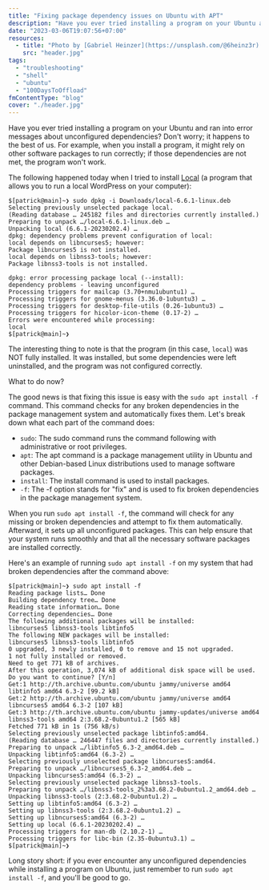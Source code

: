 ```yaml
---
title: "Fixing package dependency issues on Ubuntu with APT"
description: "Have you ever tried installing a program on your Ubuntu and ran into error messages about unconfigured dependencies? Don't worry; it happens to the best of us."
date: "2023-03-06T19:07:56+07:00"
resources:
  - title: "Photo by [Gabriel Heinzer](https://unsplash.com/@6heinz3r) via [Unsplash](https://unsplash.com/)"
    src: "header.jpg"
tags:
  - "troubleshooting"
  - "shell"
  - "ubuntu"
  - "100DaysToOffload"
fmContentType: "blog"
cover: "./header.jpg"
---
```


Have you ever tried installing a program on your Ubuntu and ran into error messages about unconfigured dependencies? Don't worry; it happens to the best of us. For example, when you install a program, it might rely on other software packages to run correctly; if those dependencies are not met, the program won't work.

The following happened today when I tried to install [Local](https://localwp.com/) (a program that allows you to run a local WordPress on your computer):

```plaintext
$[patrick@main]~❯ sudo dpkg -i Downloads/local-6.6.1-linux.deb
Selecting previously unselected package local.
(Reading database … 245182 files and directories currently installed.)
Preparing to unpack …/local-6.6.1-linux.deb …
Unpacking local (6.6.1-20230202.4) …
dpkg: dependency problems prevent configuration of local:
local depends on libncurses5; however:
Package libncurses5 is not installed.
local depends on libnss3-tools; however:
Package libnss3-tools is not installed.

dpkg: error processing package local (--install):
dependency problems - leaving unconfigured
Processing triggers for mailcap (3.70+nmu1ubuntu1) …
Processing triggers for gnome-menus (3.36.0-1ubuntu3) …
Processing triggers for desktop-file-utils (0.26-1ubuntu3) …
Processing triggers for hicolor-icon-theme (0.17-2) …
Errors were encountered while processing:
local
$[patrick@main]~❯
```

The interesting thing to note is that the program (in this case, `local`) was NOT fully installed. It was installed, but some dependencies were left uninstalled, and the program was not configured correctly.

What to do now?

The good news is that fixing this issue is easy with the `sudo apt install -f` command. This command checks for any broken dependencies in the package management system and automatically fixes them. Let's break down what each part of the command does:

*   `sudo`: The sudo command runs the command following with administrative or root privileges.
*   `apt`: The apt command is a package management utility in Ubuntu and other Debian-based Linux distributions used to manage software packages.
*   `install`: The install command is used to install packages.
*   `-f`: The -f option stands for "fix" and is used to fix broken dependencies in the package management system.

When you run `sudo apt install -f`, the command will check for any missing or broken dependencies and attempt to fix them automatically. Afterward, it sets up all unconfigured packages. This can help ensure that your system runs smoothly and that all the necessary software packages are installed correctly.

Here's an example of running `sudo apt install -f` on my system that had broken dependencies after the command above:

```plaintext
$[patrick@main]~❯ sudo apt install -f
Reading package lists… Done
Building dependency tree… Done
Reading state information… Done
Correcting dependencies… Done
The following additional packages will be installed:
libncurses5 libnss3-tools libtinfo5
The following NEW packages will be installed:
libncurses5 libnss3-tools libtinfo5
0 upgraded, 3 newly installed, 0 to remove and 15 not upgraded.
1 not fully installed or removed.
Need to get 771 kB of archives.
After this operation, 3,074 kB of additional disk space will be used.
Do you want to continue? [Y/n]
Get:1 http://th.archive.ubuntu.com/ubuntu jammy/universe amd64 libtinfo5 amd64 6.3-2 [99.2 kB]
Get:2 http://th.archive.ubuntu.com/ubuntu jammy/universe amd64 libncurses5 amd64 6.3-2 [107 kB]
Get:3 http://th.archive.ubuntu.com/ubuntu jammy-updates/universe amd64 libnss3-tools amd64 2:3.68.2-0ubuntu1.2 [565 kB]
Fetched 771 kB in 1s (756 kB/s)
Selecting previously unselected package libtinfo5:amd64.
(Reading database … 246447 files and directories currently installed.)
Preparing to unpack …/libtinfo5_6.3-2_amd64.deb …
Unpacking libtinfo5:amd64 (6.3-2) …
Selecting previously unselected package libncurses5:amd64.
Preparing to unpack …/libncurses5_6.3-2_amd64.deb …
Unpacking libncurses5:amd64 (6.3-2) …
Selecting previously unselected package libnss3-tools.
Preparing to unpack …/libnss3-tools_2%3a3.68.2-0ubuntu1.2_amd64.deb …
Unpacking libnss3-tools (2:3.68.2-0ubuntu1.2) …
Setting up libtinfo5:amd64 (6.3-2) …
Setting up libnss3-tools (2:3.68.2-0ubuntu1.2) …
Setting up libncurses5:amd64 (6.3-2) …
Setting up local (6.6.1-20230202.4) …
Processing triggers for man-db (2.10.2-1) …
Processing triggers for libc-bin (2.35-0ubuntu3.1) …
$[patrick@main]~❯
```

Long story short: if you ever encounter any unconfigured dependencies while installing a program on Ubuntu, just remember to run `sudo apt install -f`, and you'll be good to go.
